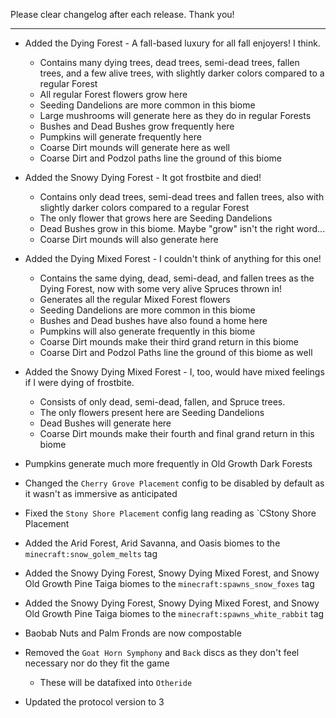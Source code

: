 Please clear changelog after each release.
Thank you!

-----------------
- Added the Dying Forest - A fall-based luxury for all fall enjoyers! I think.
  - Contains many dying trees, dead trees, semi-dead trees, fallen trees, and a few alive trees, with slightly darker colors compared to a regular Forest
  - All regular Forest flowers grow here
  - Seeding Dandelions are more common in this biome
  - Large mushrooms will generate here as they do in regular Forests
  - Bushes and Dead Bushes grow frequently here
  - Pumpkins will generate frequently here
  - Coarse Dirt mounds will generate here as well
  - Coarse Dirt and Podzol paths line the ground of this biome

- Added the Snowy Dying Forest - It got frostbite and died!
  - Contains only dead trees, semi-dead trees and fallen trees, also with slightly darker colors compared to a regular Forest
  - The only flower that grows here are Seeding Dandelions
  - Dead Bushes grow in this biome. Maybe "grow" isn't the right word...
  - Coarse Dirt mounds will also generate here

- Added the Dying Mixed Forest - I couldn't think of anything for this one!
  - Contains the same dying, dead, semi-dead, and fallen trees as the Dying Forest, now with some very alive Spruces thrown in!
  - Generates all the regular Mixed Forest flowers
  - Seeding Dandelions are more common in this biome
  - Bushes and Dead bushes have also found a home here
  - Pumpkins will also generate frequently in this biome
  - Coarse Dirt mounds make their third grand return in this biome
  - Coarse Dirt and Podzol Paths line the ground of this biome as well

- Added the Snowy Dying Mixed Forest - I, too, would have mixed feelings if I were dying of frostbite.
  - Consists of only dead, semi-dead, fallen, and Spruce trees.
  - The only flowers present here are  Seeding Dandelions
  - Dead Bushes will generate here
  - Coarse Dirt mounds make their fourth and final grand return in this biome

- Pumpkins generate much more frequently in Old Growth Dark Forests
- Changed the `Cherry Grove Placement` config to be disabled by default as it wasn't as immersive as anticipated
- Fixed the `Stony Shore Placement` config lang reading as `CStony Shore Placement
- Added the Arid Forest, Arid Savanna, and Oasis biomes to the `minecraft:snow_golem_melts` tag
- Added the Snowy Dying Forest, Snowy Dying Mixed Forest, and Snowy Old Growth Pine Taiga biomes to the `minecraft:spawns_snow_foxes` tag
- Added the Snowy Dying Forest, Snowy Dying Mixed Forest, and Snowy Old Growth Pine Taiga biomes to the `minecraft:spawns_white_rabbit` tag
- Baobab Nuts and Palm Fronds are now compostable
- Removed the `Goat Horn Symphony` and `Back` discs as they don't feel necessary nor do they fit the game
  - These will be datafixed into `Otheride`
- Updated the protocol version to 3
